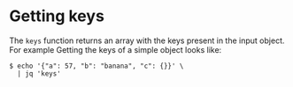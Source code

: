 Getting keys
========================================
The `keys` function returns an array with the keys present in the input object.
For example Getting the keys of a simple object looks like:

    $ echo '{"a": 57, "b": "banana", "c": {}}' \
      | jq 'keys'
